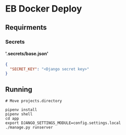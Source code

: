 # EB Docker Deploy

## Requirments

### Secrets

#### '.secrets/base.json'

```json
{
  "SECRET_KEY": "<Django secret key>"
}
```


## Running

```
# Move projects.directory

pipenv install
pipenv shell
cd app
export DJANGO_SETTINGS_MODULE=config.settings.local
./manage.py runserver
```